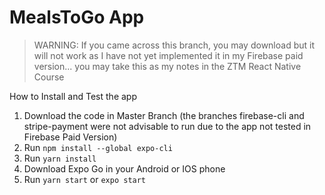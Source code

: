 # MealsToGo App

>WARNING: If you came across this branch, you may download but it will not work as I have not yet implemented it in my Firebase paid version... you may take this as my notes in the ZTM React Native Course

How to Install and Test the app

1. Download the code in Master Branch (the branches firebase-cli and stripe-payment were not advisable to run due to the app not tested in Firebase Paid Version)
2. Run ```npm install --global expo-cli```
3. Run ```yarn install```
4. Download Expo Go in your Android or IOS phone
5. Run ```yarn start``` or ```expo start```
